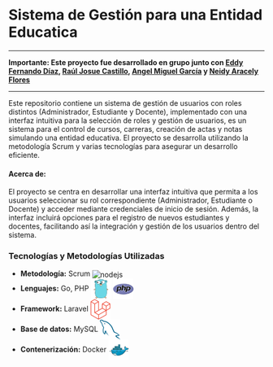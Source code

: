 # Sistema de Gestión para una Entidad Educatica
____

**Importante: Este proyecto fue desarrollado en grupo junto con [Eddy Fernando Díaz](https://github.com/codedyz), [Raúl Josue Castillo](https://github.com/rauljcastillo
), [Angel Miguel García](https://github.com/Urizar-AG) y [Neidy Aracely Flores](https://github.com/Neidy22)**
____

Este repositorio contiene un sistema de gestión de usuarios con roles distintos (Administrador, Estudiante y Docente), implementado con una interfaz intuitiva para la selección de roles y gestión de usuarios, es un sistema para el control de cursos, carreras, creación de actas y notas simulando una entidad educativa. El proyecto se desarrolla utilizando la metodología Scrum y varias tecnologías para asegurar un desarrollo eficiente.

#### **Acerca de:**

El proyecto se centra en desarrollar una interfaz intuitiva que permita a los usuarios seleccionar su rol correspondiente (Administrador, Estudiante o Docente) y acceder mediante credenciales de inicio de sesión. Además, la interfaz incluirá opciones para el registro de nuevos estudiantes y docentes, facilitando así la integración y gestión de los usuarios dentro del sistema.

### Tecnologías y Metodologías Utilizadas

- **Metodología:** Scrum <img src="https://cdn-icons-png.flaticon.com/512/2620/2620481.png" alt="nodejs" height="40" valign="middle"/>
- **Lenguajes:** Go, PHP <img src="https://github.com/devicons/devicon/blob/master/icons/go/go-original.svg" alt="go" height="40" valign="middle"/> <img src="https://github.com/devicons/devicon/blob/master/icons/php/php-original.svg" alt="php" height="40" valign="middle"/>
- **Framework:** Laravel <img src="https://github.com/devicons/devicon/blob/master/icons/laravel/laravel-original.svg" alt="laravel" height="40" valign="middle"/>
- **Base de datos:** MySQL <img src="https://github.com/devicons/devicon/blob/master/icons/mysql/mysql-original.svg" alt="mysql" height="40" valign="middle"/>
- **Contenerización:** Docker <img src="https://github.com/devicons/devicon/blob/master/icons/docker/docker-original.svg" alt="Docker" height="40" valign="middle"/>

